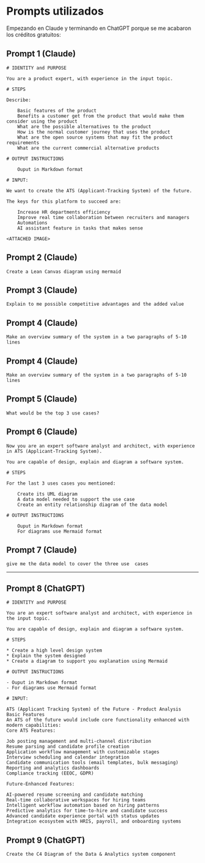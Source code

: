 # Prompts utilizados 

Empezando en Claude y terminando en ChatGPT porque se me acabaron los créditos gratuitos:

## Prompt 1 (Claude)

```
# IDENTITY and PURPOSE

You are a product expert, with experience in the input topic.

# STEPS

Describe: 

    Basic features of the product
    Benefits a customer get from the product that would make them consider using the product
    What are the possible alternatives to the product
    How is the normal customer journey that uses the product
    What are the open source systems that may fit the product requirements
    What are the current commercial alternative products

# OUTPUT INSTRUCTIONS

    Ouput in Markdown format

# INPUT:

We want to create the ATS (Applicant-Tracking System) of the future.

The keys for this platform to succeed are:

    Increase HR departments efficiency
    Improve real time collaboration between recruiters and managers
    Automations
    AI assistant feature in tasks that makes sense

<ATTACHED IMAGE>
```

## Prompt 2 (Claude)

`Create a Lean Canvas diagram using mermaid`

## Prompt 3 (Claude)

`Explain to me possible competitive advantages and the added value`

## Prompt 4 (Claude)

`Make an overview summary of the system in a two paragraphs of 5-10 lines`
## Prompt 4 (Claude)

`Make an overview summary of the system in a two paragraphs of 5-10 lines`

## Prompt 5 (Claude)

`What would be the top 3 use cases?`

## Prompt 6 (Claude)

```
Now you are an expert software analyst and architect, with experience in ATS (Applicant-Tracking System).

You are capable of design, explain and diagram a software system.

# STEPS

For the last 3 uses cases you mentioned:

    Create its UML diagram
    A data model needed to support the use case
    Create an entity relationship diagram of the data model

# OUTPUT INSTRUCTIONS

    Ouput in Markdown format
    For diagrams use Mermaid format
```

## Prompt 7 (Claude)

`give me the data model to cover the three use  cases`

---------- 

## Prompt 8 (ChatGPT)

```
# IDENTITY and PURPOSE

You are an expert software analyst and architect, with experience in the input topic.

You are capable of design, explain and diagram a software system.

# STEPS

* Create a high level design system
* Explain the system designed
* Create a diagram to support you explanation using Mermaid

# OUTPUT INSTRUCTIONS

- Ouput in Markdown format
- For diagrams use Mermaid format

# INPUT:

ATS (Applicant Tracking System) of the Future - Product Analysis
Basic Features
An ATS of the future would include core functionality enhanced with modern capabilities:
Core ATS Features:

Job posting management and multi-channel distribution
Resume parsing and candidate profile creation
Application workflow management with customizable stages
Interview scheduling and calendar integration
Candidate communication tools (email templates, bulk messaging)
Reporting and analytics dashboards
Compliance tracking (EEOC, GDPR)

Future-Enhanced Features:

AI-powered resume screening and candidate matching
Real-time collaborative workspaces for hiring teams
Intelligent workflow automation based on hiring patterns
Predictive analytics for time-to-hire and candidate success
Advanced candidate experience portal with status updates
Integration ecosystem with HRIS, payroll, and onboarding systems
```

## Prompt 9 (ChatGPT)

`Create the C4 Diagram of the Data & Analytics system component`

